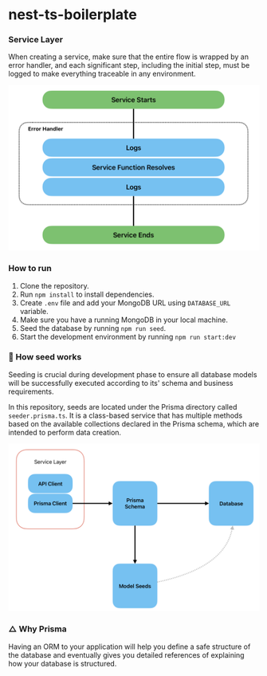 # nest-ts-boilerplate

### Service Layer
When creating a service, make sure that the entire flow is wrapped by an error handler, and each significant step, including the initial step, must be logged to make everything traceable in any environment.

![Service Layer Graphics](/graphics/service-layer-graphic.png)

### How to run
1. Clone the repository.
2. Run `npm install` to install dependencies.
3. Create `.env` file and add your MongoDB URL using `DATABASE_URL` variable.
4. Make sure you have a running MongoDB in your local machine.
5. Seed the database by running `npm run seed`.
6. Start the development environment by running `npm run start:dev`

### 🌱 How seed works
Seeding is crucial during development phase to ensure all database models will be successfully executed according to its' schema and business requirements.

In this repository, seeds are located under the Prisma directory called `seeder.prisma.ts`. It is a class-based service that has multiple methods based on the available collections declared in the Prisma schema, which are intended to perform data creation.

![Prisma Graphics](/graphics/prisma-graphic.png)

### △ Why Prisma
Having an ORM to your application will help you define a safe structure of the database and eventually gives you detailed references of explaining how your database is structured.
